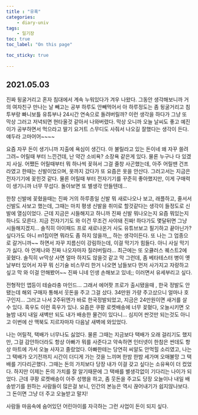 ```yaml
---
title : "유혹"
categories:
    - diary-univ
tags:
    - 일기장
toc: true
toc_label: "On this page"

toc_sticky: true
    
---
```

## 2021.05.03
진짜 뒹굴거리고 혼자 침대에서 계속 누워있다가 겨우 나왔다.
그동안 생각해보니까 거의 여자친구 만나는 날 빼고는 공부 하루도 안빼먹어서
아 하루정도는 좀 뒹굴거리고 침투부랑 빠니보틀 유튜부나 24시간 연속으로 돌려버릴까? 이런 생각을 하다가 그냥 또 막상 그러고 저녁되면 현타올것 같아서 나와버렸다.
막상 오니까 오늘 날씨도 좋고 예진이가 공부하면서 먹으라고 딸기 요거트 스무디도 사줘서 나오길 잘했다는 생각이 든다. 얘두라 고마어어~~~~

요즘 자꾸 돈이 생기니까 지출에 욕심이 생긴다.
아 불릴라고 있는 돈이네 왜 자꾸 쓸려그려~ 어릴때 부터 느낀건데, 난 약간 소비욕? 소장욕 같은게 있다.
물론 누구나 다 있겠지 사실. 어쨌든 어릴때부터 뭐 하나씩 꽂혀서 그걸 줄창 사곤했는데, 아주 어릴땐 건프라였고 한때는 신발이었으며, 옷까지 갔다가 또 요즘은 옷을 안산다. 그러고서는 지금은 전자기기에 꽂힌것 같다.
물론 어릴때 부터 전자기기를 꾸준히 좋아했지만, 이게 구매력이 생기니까 너무 무섭다.
돌아보면 또 별생각 안들텐데...

한창 신발에 꽂혔을때는 진짜 거의 하루종일 신발 뭐 새로나오나 보고, 래플하고, 줄서서 신발도 사보고 했는데, 그때는 마치 평생 신발을 취미로 할것같다는 생각이 들정도로 신발에 열심이었다.
근데 지금은 시들해지고 하니까 진짜 신발 뭐나오는지 요즘 뭐있는지 하나도 모른다.
지금 전자기기도 와 이건 무조건 사야돼 진짜! 하다가도 몇달뒤면 그냥 시들해지겠지...
솔직히 아이패드 프로 새로나온거 사도 유튜브보고 필기하고 끝아닌가?
싶다가도 아니 m1칩이면 뭐라도 좀 하지 않을까,,, 하는 생각이든다. 또 나는 그 업종으로 갈거니까~~ 하면서 자꾸 지름신이 강림하는데, 이걸 막기가 힘들다.
아니 사실 막기가 싫다. 아 언제나와 진짜 나오자마자 질러버릴라...
최근에는 또 오큘러스 퀘스트2에 꽂혔다.
솔직히 vr막상 사면 얼마 하지도 않을것 같고 막 그런데,
좀 베타테스터 병이 옛날부터 있어서 자꾸 뭐 신기술 비스무리 한거 나오면 남들보다 먼저 사가지고 자랑하고 싶고 막 와 이걸 안해봤어~~ 진짜 니네 인생 손해보고 있네;;
이러면서 유세부리고 싶다.

전형적인 앱등이 테슬라충 마인드...
그래서 에어팟 프로가 출시됐을때 , 한국 정발도 안됐는데 해외 구매자 통해서
웃돈을 주고 그걸 샀다. 34만원 가량 주고샀으니 얼마나 호구인지... 그러고 나서 2주뒤엔가 바로 한국정발되었고, 지금은 24만원이면 새거를 살 수 있다.
흑우도 이런 흑우가 있나.
요즘은 쿠팡 로켓배송에 너무 꽂혔다,
오늘시키면 오늘밤 내지 내일 새벽만 되도 내가 배송한 물건이 있다니... 심지어 싼것만 되는것도 아니고 이번에 산 맥북도 지르자마자 다음날 새벽에 와있었다.

나는 어릴적, 택배가 너무나도 싫었다. 물론 그때는 지금보다 택배가 오래 걸리기도 했지만,
그걸 감안하더라도 항상 아빠가 뭐를 사준다고 약속하면
인터넷이 한참은 싼데도 항상 마트에 가서 오늘 사자고 졸랐었다.
아빠한테는 당연히 씨알도 안먹힐 소리였고, 나는 그 택배가 오기전까지 시간이 더디게 가는 것을 느끼며 한밤 한밤 세가며 오매불망 그 택배를 기다리곤했다.
그때는 돈의 가치보다 당장 내가 이걸 갖고 싶다는 소유욕이 더 컸었다.
하지만 이제는 돈의 가치를 잘 알기때문에
그 택배를 별생각없이 기다리는 나이가 되었다.
근데 쿠팡 로켓배송이 아주 성행을 하고, 좀 웃돈을 주고도 당장 오늘이나 내일 배송받기를 원하는 사람들이 많은걸 보니, 인간의 본능은 역시 끊어내기가 쉽지않나보다.
그 돈이면 그냥 더 주고 오늘받고 말지!

사람들 마음속에 숨어있던 어린아이를 자극하는 그런 사업이 돈이 되지 싶다.
